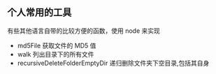 ## 个人常用的工具

有些其他语言自带的比较方便的函数，使用 node 来实现

* md5File
    获取文件的 MD5 值
* walk
    列出目录下的所有文件
* recursiveDeleteFolderEmptyDir
    递归删除文件夹下空目录,包括其自身

